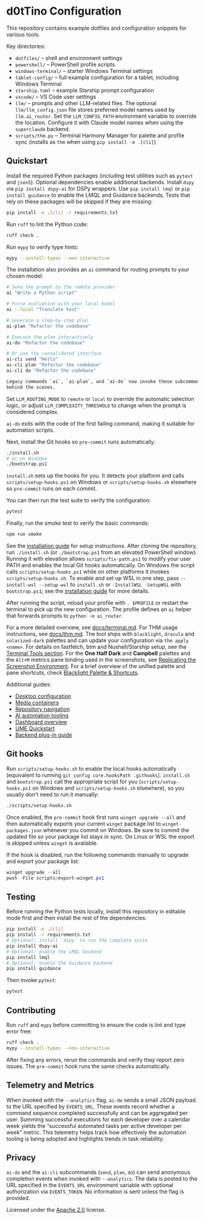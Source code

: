 # d0tTino Configuration

This repository contains example dotfiles and configuration snippets for various tools.

Key directories:

- `dotfiles/` – shell and environment settings
- `powershell/` – PowerShell profile scripts
- `windows-terminal/` – starter Windows Terminal settings
- `tablet-config/` – full example configuration for a tablet, including Windows Terminal
- `starship.toml` – example Starship prompt configuration
- `vscode/` – VS Code user settings
- `llm/` – prompts and other LLM-related files. The optional `llm/llm_config.json` file stores preferred model names used by `llm.ai_router`. Set the `LLM_CONFIG_PATH` environment variable to override the location. Configure it with Claude model names when using the `superclaude` backend.
- `scripts/thm.py` – Terminal Harmony Manager for palette and profile sync (installs as `thm` when using `pip install -e .[cli]`)

## Quickstart

Install the required Python packages (including test utilities such as
`pytest` and `json5`). Optional dependencies enable additional backends.
Install `dspy` via `pip install dspy-ai` for DSPy wrappers.
Use `pip install lmql` or `pip install guidance` to enable the LMQL and
Guidance backends. Tests that rely on these packages will be skipped if
they are missing:

```bash
pip install -e .[cli] -r requirements.txt
```

Run `ruff` to lint the Python code:

```bash
ruff check .
```

Run `mypy` to verify type hints:

```bash
mypy --install-types --non-interactive
```

The installation also provides an `ai` command for routing prompts to your chosen
model:

```bash
# Send the prompt to the remote provider
ai "Write a Python script"

# Force evaluation with your local model
ai --local "Translate text"

# Generate a step-by-step plan
ai-plan "Refactor the codebase"

# Execute the plan interactively
ai-do "Refactor the codebase"

# Or use the consolidated interface
ai-cli send "Hello"
ai-cli plan "Refactor the codebase"
ai-cli do "Refactor the codebase"

Legacy commands `ai`, `ai-plan`, and `ai-do` now invoke these subcommands
behind the scenes.

```
Set `LLM_ROUTING_MODE` to `remote` or `local` to override the automatic
selection logic, or adjust `LLM_COMPLEXITY_THRESHOLD` to change when the prompt
is considered complex.

`ai-do` exits with the code of the first failing command, making it suitable for
automation scripts.

Next, install the Git hooks so `pre-commit` runs automatically:

```bash
./install.sh
# or on Windows
./bootstrap.ps1
```

`install.sh` sets up the hooks for you. It detects your platform and calls
`scripts/setup-hooks.ps1` on Windows or `scripts/setup-hooks.sh` elsewhere so
`pre-commit` runs on each commit.

You can then run the test suite to verify the configuration:

```bash
pytest
```

Finally, run the smoke test to verify the basic commands:

```bash
npm run smoke
```


See the [installation guide](docs/installation.md) for setup instructions.
After cloning the repository, run `./install.sh` (or `./bootstrap.ps1` from an
elevated PowerShell window). Running it with elevation allows
`scripts/fix-path.ps1` to modify your user PATH and enables the local Git
hooks automatically. On Windows the script calls `scripts/setup-hooks.ps1`
while on other platforms it invokes `scripts/setup-hooks.sh`.
To enable and set up WSL in one step, pass `--install-wsl --setup-wsl` to
`install.sh` or `-InstallWSL -SetupWSL` with `bootstrap.ps1`; see the
[installation guide](docs/installation.md#WSL) for more details.

After running the script, reload your profile with `. $PROFILE` or restart the terminal to pick up the new configuration. The profile defines an `ai` helper that forwards prompts to `python -m ai_router`.

For a more detailed overview, see [docs/terminal.md](docs/terminal.md).
For THM usage instructions, see [docs/thm.md](docs/thm.md). The tool ships with
`blacklight`, `dracula` and `solarized-dark` palettes and can update your
configuration via `thm apply <name>`.
For details on fastfetch, btm and Nushell/Starship setup, see the [Terminal Tools section](docs/terminal.md#terminal-tools-fastfetch-btm--nushellstarship).
For the **One Half Dark** and **Campbell** palettes and the `Alt+M` metrics pane binding used in the screenshots, see [Replicating the Screenshot Environment](docs/terminal.md#replicating-the-screenshot-environment). For a brief overview of the unified palette and pane shortcuts, check [Blacklight Palette & Shortcuts](docs/terminal.md#blacklight-palette--shortcuts).


Additional guides:

- [Desktop configuration](docs/desktop.md)
- [Media containers](docs/media.md)
- [Repository navigation](docs/navigation.md)
- [AI automation tooling](docs/ai-automation.md)
- [Dashboard overview](docs/dashboard.md)
- [UME Quickstart](docs/ume.md)
- [Backend plug-in guide](docs/plugins.md)

## Git hooks

Run `scripts/setup-hooks.sh` to enable the local hooks automatically
(equivalent to running `git config core.hooksPath .githooks`). `install.sh`
and `bootstrap.ps1` call the appropriate script for you (`scripts/setup-hooks.ps1`
on Windows and `scripts/setup-hooks.sh` elsewhere), so you usually don't need to
run it manually:

```bash
./scripts/setup-hooks.sh
```

Once enabled, the `pre-commit` hook first runs `winget upgrade --all` and then
automatically exports your current `winget` package list to
`winget-packages.json` whenever you commit on Windows. Be sure to commit the
updated file so your package list stays in sync. On Linux or WSL the export is
skipped unless `winget` is available.

If the hook is disabled, run the following commands manually to upgrade and
export your package list:

```powershell
winget upgrade --all
pwsh -File scripts/export-winget.ps1
```


## Testing

Before running the Python tests locally, install this repository in editable
mode first and then install the rest of the dependencies:

```bash
pip install -e .[cli]
pip install -r requirements.txt
# Optional: install `dspy` to run the complete suite
pip install dspy-ai
# Optional: enable the LMQL backend
pip install lmql
# Optional: enable the Guidance backend
pip install guidance
```

Then invoke `pytest`:

```bash
pytest
```

## Contributing

Run `ruff` and `mypy` before committing to ensure the code is lint and type
error free:

```bash
ruff check .
mypy --install-types --non-interactive
```

After fixing any errors, rerun the commands and verify they report zero issues.
The `pre-commit` hook runs the same checks automatically.

## Telemetry and Metrics

When invoked with the `--analytics` flag, `ai-do` sends a small JSON payload to
the URL specified by `EVENTS_URL`. These events record whether a command sequence
completed successfully and can be aggregated per user. Summing successful
executions for each developer over a calendar week yields the “successful
automated tasks per active developer per week” metric. This telemetry helps track
how effectively the automation tooling is being adopted and highlights trends in
task reliability.

## Privacy

`ai-do` and the `ai-cli` subcommands (`send`, `plan`, `do`) can send anonymous
completion events when invoked with `--analytics`. The data is posted to the URL
specified in the `EVENTS_URL` environment variable with optional authorization
via `EVENTS_TOKEN`. No information is sent unless the flag is provided.

Licensed under the [Apache 2.0](LICENSE) license.
